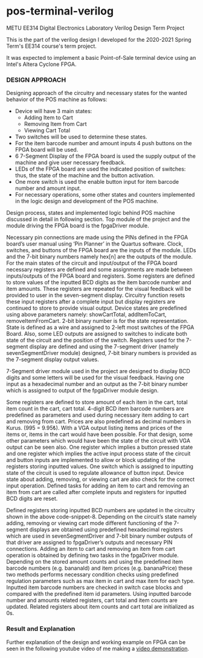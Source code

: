 # pos-terminal-verilog
METU EE314 Digital Electronics Laboratory Verilog Design Term Project

This is the part of the verilog design I developed for the 2020-2021 Spring Term's EE314 course's term project.

It was expected to implement a basic Point-of-Sale terminal device using an Intel's Altera Cyclone FPGA.

### DESIGN APPROACH
Designing approach of the circuitry and necessary states for the wanted behavior of the POS machine as follows:
-	Device will have 3 main states:
    - Adding Item to Cart
    - Removing Item from Cart
    - Viewing Cart Total
-	Two switches will be used to determine these states.
-	For the item barcode number and amount inputs 4 push buttons on the FPGA board will be used.
-	6 7-Segment Display of the FPGA board is used the supply output of the machine and give user necessary feedback.
-	LEDs of the FPGA board are used the indicated position of switches: thus, the state of the machine and the button activation.
-	One more switch is used the enable button input for item barcode number and amount input.
-	For necessary operations, some other states and counters implemented in the logic design and development of the POS machine.

Design process, states and implemented logic behind POS machine discussed in detail in following section.
Top module of the project and the module driving the FPGA board is the fpgaDriver module.

Necessary pin connections are made using the PINs defined in the FPGA board’s user manual using ‘Pin Planner’ in the Quartus software. Clock, switches, and buttons of the FPGA board are the inputs of the module. LEDs and the 7-bit binary numbers namely hex[n] are the outputs of the module.
For the main states of the circuit and input/output of the FPGA board necessary registers are defined and some assignments are made between inputs/outputs of the FPGA board and registers.
Some registers are defined to store values of the inputted BCD digits as the item barcode number and item amounts. These registers are repeated for the visual feedback will be provided to user in the seven-segment display. Circuitry function resets these input registers after a complete input but display registers are continued to store to provide visual output.
Device states are predefined using above parameters namely: showCartTotal, addItemToCart, removeItemFromCart. 2-bit binary number is for the state representation. State is defined as a wire and assigned to 2-left most switches of the FPGA Board. 
Also, some LED outputs are assigned to switches to indicate both state of the circuit and the position of the switch. Registers used for the 7-segment display are defined and using the 7-segment driver (namely sevenSegmentDriver module) designed, 7-bit binary numbers is provided as the 7-segment display output values. 

7-Segment driver module used in the project are designed to display BCD digits and some letters will be used for the visual feedback. Having one input as a hexadecimal number and an output as the 7-bit binary number which is assigned to output of the fpgaDriver module design.

Some registers are defined to store amount of each item in the cart, total item count in the cart, cart total. 4-digit BCD item barcode numbers are predefined as parameters and used during necessary item adding to cart and removing from cart. Prices are also predefined as decimal numbers in Kurus. (995 = 9.95₺). With a VGA output listing items and prices of the items or, items in the cart would have been possible. For that design, some other parameters which would have been the state of the circuit with VGA output can be seen also.
One register which implies a button pressed state and one register which implies the active input process state of the circuit and button inputs are implemented to allow or block updating of the registers storing inputted values. One switch which is assigned to inputting state of the circuit is used to regulate allowance of button input. Device state about adding, removing, or viewing cart are also check for the correct input operation. Defined tasks for adding an item to cart and removing an item from cart are called after complete inputs and registers for inputted BCD digits are reset. 

Defined registers storing inputted BCD numbers are updated in the circuitry shown in the above code-snippet-8. Depending on the circuit’s state namely adding, removing or viewing cart mode different functioning of the 7-segment displays are obtained using predefined hexadecimal registers which are used in sevenSegmentDriver and 7-bit binary number outputs of that driver are assigned to fpgaDriver’s outputs and necessary PIN connections.
Adding an item to cart and removing an item from cart operation is obtained by defining two tasks in the fpgaDriver module. Depending on the stored amount counts and using the predefined item barcode numbers (e.g. bananaId) and item prices (e.g. bananaPrice) these two methods performs necessary condition checks using predefined regulation parameters such as max item in cart and max item for each type. Inputted item barcode numbers are checked in switch case blocks and compared with the predefined item id parameters. Using inputted barcode number and amounts related registers, cart total and item counts are updated. Related registers about item counts and cart total are initialized as 0s.

### Result and Explanation
Further explanation of the design and working example on FPGA can be seen in the following youtube video of me making a [video demonstration](https://www.youtube.com/watch?v=nA9hYNzW6Os).
